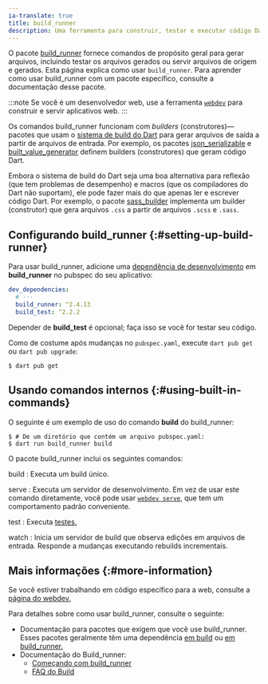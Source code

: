 ```yaml
---
ia-translate: true
title: build_runner
description: Uma ferramenta para construir, testar e executar código Dart.
---
```


O pacote [build_runner][] fornece comandos de propósito geral para
gerar arquivos, incluindo testar os arquivos gerados
ou servir arquivos de origem e gerados.
Esta página explica como usar `build_runner`.
Para aprender como usar build_runner com um pacote específico,
consulte a documentação desse pacote.

:::note
Se você é um desenvolvedor web, use a ferramenta [`webdev`][webdev] para
construir e servir aplicativos web.
:::

Os comandos build_runner funcionam com _builders_ (construtores)—pacotes
que usam o [sistema de build do Dart][build]
para gerar arquivos de saída a partir de arquivos de entrada.
Por exemplo, os pacotes [json_serializable][] e [built_value_generator][]
definem builders (construtores) que geram código Dart.

Embora o sistema de build do Dart seja uma boa alternativa para
reflexão (que tem problemas de desempenho) e
macros (que os compiladores do Dart não suportam),
ele pode fazer mais do que apenas ler e escrever código Dart.
Por exemplo, o pacote [sass_builder][] implementa um builder (construtor) que
gera arquivos `.css` a partir de arquivos `.scss` e `.sass`.


## Configurando build_runner {:#setting-up-build-runner}

Para usar build_runner, adicione uma [dependência de desenvolvimento][] em **build_runner**
no pubspec do seu aplicativo:

<?code-excerpt "build_runner_usage/pubspec.yaml" from="dev_dependencies" to="build_test" replace="/args.*/# ···/g"?>
```yaml
dev_dependencies:
  # ···
  build_runner: ^2.4.13
  build_test: ^2.2.2
```

Depender de **build_test** é opcional; faça isso se você for testar seu código.

Como de costume após mudanças no `pubspec.yaml`, execute `dart pub get` ou `dart pub upgrade`:

```console
$ dart pub get
```

## Usando comandos internos {:#using-built-in-commands}

O seguinte é um exemplo de uso do comando **build** do build_runner:

```console
$ # De um diretório que contém um arquivo pubspec.yaml:
$ dart run build_runner build
```

O pacote build_runner inclui os seguintes comandos:

build
: Executa um build único.

serve
: Executa um servidor de desenvolvimento.
  Em vez de usar este comando diretamente,
  você pode usar [`webdev serve`,][webdev serve]
  que tem um comportamento padrão conveniente.

test
: Executa [testes.][tests]

watch
: Inicia um servidor de build que observa edições em arquivos de entrada.
  Responde a mudanças executando rebuilds incrementais.


## Mais informações {:#more-information}

Se você estiver trabalhando em código específico para a web,
consulte a [página do webdev.][webdev]

Para detalhes sobre como usar build_runner, consulte o seguinte:

- Documentação para pacotes que exigem que você use build_runner.
  Esses pacotes geralmente têm uma dependência
  [em build][] ou [em build_runner.][]
- Documentação do Build_runner:
  - [Começando com build_runner][]
  - [FAQ do Build][]

[build]: {{site.repo.dart.org}}/build
[FAQ do Build]: {{site.repo.dart.org}}/build/blob/master/docs/faq.md
[build_runner]: {{site.pub-pkg}}/build_runner
[built_value_generator]: {{site.pub-pkg}}/built_value_generator
[dependência de desenvolvimento]: /tools/pub/dependencies#dev-dependencies
[Começando com build_runner]: {{site.repo.dart.org}}/build/blob/master/docs/getting_started.md
[json_serializable]: {{site.pub-pkg}}/json_serializable
[em build]: {{site.pub-pkg}}?q=dependency%3Abuild
[em build_runner.]: {{site.pub-pkg}}?q=dependency%3Abuild_runner
[sass_builder]: {{site.pub-pkg}}/sass_builder
[tests]: /tools/testing
[webdev]: /tools/webdev
[webdev serve]: /tools/webdev#serve
